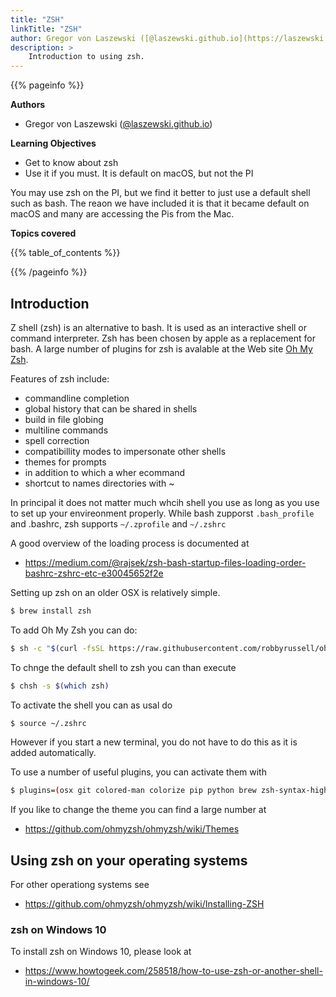 ```yaml
---
title: "ZSH"
linkTitle: "ZSH"
author: Gregor von Laszewski ([@laszewski.github.io](https://laszewski.github.io))
description: >
    Introduction to using zsh.
---
```



{{% pageinfo %}}

**Authors**

* Gregor von Laszewski ([@laszewski.github.io](https://laszewski.github.io))

**Learning Objectives**

* Get to know about zsh
* Use it if you must. It is default on macOS, but not the PI
  
You may use zsh on the PI, but we find it better to just use a 
default shell such as bash. The reaon we have included it is that
it became default on macOS and many are accessing the Pis from the 
Mac.

**Topics covered**

{{% table_of_contents %}}

{{% /pageinfo %}}



## Introduction

Z shell (zsh) is an alternative to bash. It is used as an interactive
shell or command interpreter. Zsh has been chosen by apple as a
replacement for bash. A large number of plugins for zsh is avalable at
the Web site [Oh My Zsh](https://ohmyz.sh/).

Features of zsh include:

* commandline completion
* global history that can be shared in shells
* build in file globing
* multiline commands
* spell correction
* compatibillity modes to impersonate other shells
* themes for prompts
* in addition to which a wher ecommand
* shortcut to names directories with ~

In principal it does not matter much whcih shell you use as long as you
use to set up your envireonment properly. While bash zupporst
`.bash_profile` and .bashrc, zsh supports `~/.zprofile` and `~/.zshrc`

A good overview of the loading process is documented at

* <https://medium.com/@rajsek/zsh-bash-startup-files-loading-order-bashrc-zshrc-etc-e30045652f2e>

Setting up zsh on an older OSX is relatively simple.

```bash
$ brew install zsh
```

To add Oh My Zsh you can do:

```bash
$ sh -c "$(curl -fsSL https://raw.githubusercontent.com/robbyrussell/oh-my-zsh/master/tools/install.sh)"
```

To chnge the default shell to zsh you can than execute

```bash
$ chsh -s $(which zsh)
```

To activate the shell you can as usal do 

```bash
$ source ~/.zshrc
```

However if you start a new terminal, you do not have to do this as it is
added automatically.

To use a number of useful plugins, you can activate them with 

```bash
$ plugins=(osx git colored-man colorize pip python brew zsh-syntax-highlighting zsh-autosuggestions)
```

If you like to change the theme you can find a large number at

* <https://github.com/ohmyzsh/ohmyzsh/wiki/Themes>

## Using zsh on your operating systems

For other operationg systems see

* <https://github.com/ohmyzsh/ohmyzsh/wiki/Installing-ZSH>

### zsh on Windows 10

To install zsh on Windows 10, please look at

* <https://www.howtogeek.com/258518/how-to-use-zsh-or-another-shell-in-windows-10/>

